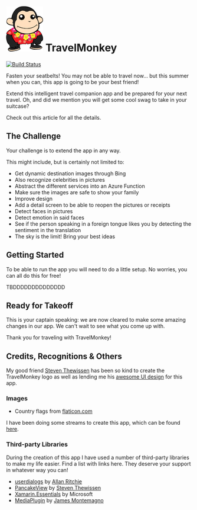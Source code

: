 # ![TravelMonkey mascot](assets/TravelMonkey-100px.png) TravelMonkey

 [![Build Status](https://dev.azure.com/jfversluis/TravelMonkey/_apis/build/status/jfversluis.TravelMonkey?branchName=master)](https://dev.azure.com/jfversluis/TravelMonkey/_build/latest?definitionId=44&branchName=master)

Fasten your seatbelts! You may not be able to travel now... but this summer when you can, this app is going to be your best friend!

Extend this intelligent travel companion app and be prepared for your next travel. Oh, and did we mention you will get some cool swag to take in your suitcase?

Check out this article for all the details.

## The Challenge
Your challenge is to extend the app in any way.

This might include, but is certainly not limited to:

* Get dynamic destination images through Bing
* Also recognize celebrities in pictures
* Abstract the different services into an Azure Function
* Make sure the images are safe to show your family
* Improve design
* Add a detail screen to be able to reopen the pictures or receipts
* Detect faces in pictures
* Detect emotion in said faces
* See if the person speaking in a foreign tongue likes you by detecting the sentiment in the translation
* The sky is the limit! Bring your best ideas

## Getting Started
To be able to run the app you will need to do a little setup. No worries, you can all do this for free!

TBDDDDDDDDDDDDDD

## Ready for Takeoff
This is your captain speaking: we are now cleared to make some amazing changes in our app. We can't wait to see what you come up with.

Thank you for traveling with TravelMonkey!

## Credits, Recognitions & Others
My good friend [Steven Thewissen](https://thewissen.io/) has been so kind to create the TravelMonkey logo as well as lending me his [awesome UI design](https://github.com/sthewissen/KickassUI.Traveler) for this app.

### Images

 * Country flags from [flaticon.com](https://www.flaticon.com/packs/countrys-flags)

I have been doing some streams to create this app, which can be found [here](https://www.youtube.com/watch?v=Y-rd_GP5dag&list=PLfbOp004UaYXwpVzT1HQxHqwzGg2cLWFZ).

### Third-party Libraries
During the creation of this app I have used a number of third-party libraries to make my life easier. Find a list with links here. They deserve your support in whatever way you can!

 * [userdialogs](https://github.com/aritchie/userdialogs) by [Allan Ritchie](https://allancritchie.net/)
 * [PancakeView](https://github.com/sthewissen/Xamarin.Forms.PancakeView) by [Steven Thewissen](https://thewissen.io)
 * [Xamarin.Essentials](https://github.com/xamarin/Essentials) by Microsoft
 * [MediaPlugin](https://github.com/jamesmontemagno/MediaPlugin) by [James Montemagno](https://montemagno.com)